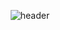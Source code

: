 <div align="center">
  
![header](https://capsule-render.vercel.app/api?type=waving&color=gradient&height=200&section=header&text=Loensh&fontSize=72&animation=fadeIn&fontAlignY=45)
</div>
